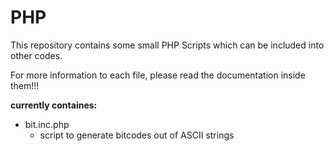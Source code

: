 # PHP

This repository contains some small PHP Scripts which can be included into other codes.

For more information to each file, please read the documentation inside them!!!

**currently containes:**
  - bit.inc.php
    - script to generate bitcodes out of ASCII strings
